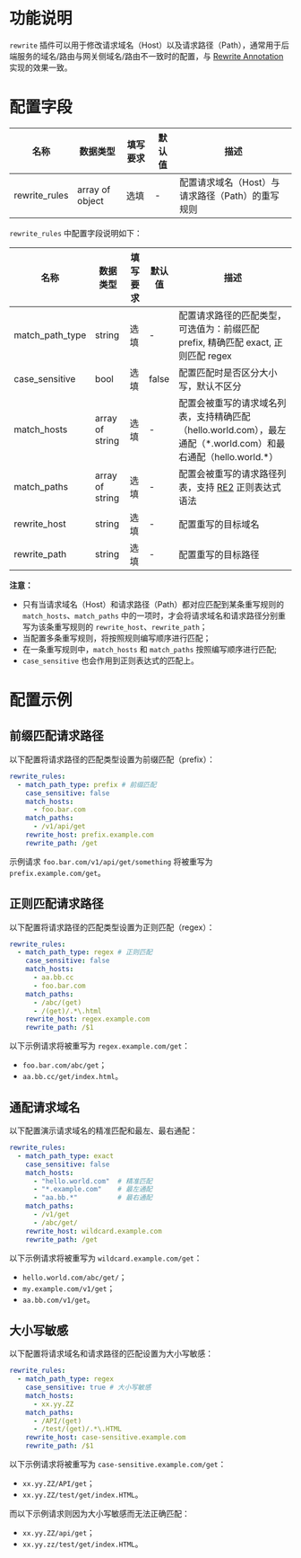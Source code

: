 # 功能说明

`rewrite` 插件可以用于修改请求域名（Host）以及请求路径（Path），通常用于后端服务的域名/路由与网关侧域名/路由不一致时的配置，与 [Rewrite Annotation](https://higress.io/zh-cn/docs/user/annotation-use-case/#rewrite%E9%87%8D%E5%86%99path%E5%92%8Chost) 实现的效果一致。


# 配置字段

| 名称            | 数据类型            | 填写要求 | 默认值 | 描述                           |
|---------------|-----------------|------|-----|------------------------------|
| rewrite_rules | array of object | 选填   | -   | 配置请求域名（Host）与请求路径（Path）的重写规则 |

`rewrite_rules` 中配置字段说明如下：

| 名称              | 数据类型            | 填写要求 | 默认值   | 描述                                                                            |
|-----------------|-----------------|------|-------|-------------------------------------------------------------------------------|
| match_path_type | string          | 选填   | -     | 配置请求路径的匹配类型，可选值为：前缀匹配 prefix, 精确匹配 exact, 正则匹配 regex                          |
| case_sensitive  | bool            | 选填   | false | 配置匹配时是否区分大小写，默认不区分                                                            |
| match_hosts     | array of string | 选填   | -     | 配置会被重写的请求域名列表，支持精确匹配（hello.world.com），最左通配（\*.world.com）和最右通配（hello.world.\*） |
| match_paths     | array of string | 选填   | -     | 配置会被重写的请求路径列表，支持 [RE2](https://pkg.go.dev/regexp/syntax) 正则表达式语法              |
| rewrite_host    | string          | 选填   | -     | 配置重写的目标域名                                                                     |
| rewrite_path    | string          | 选填   | -     | 配置重写的目标路径                                                                     |

**注意：**
- 只有当请求域名（Host）和请求路径（Path）都对应匹配到某条重写规则的 `match_hosts`、`match_paths` 中的一项时，才会将请求域名和请求路径分别重写为该条重写规则的 `rewrite_host`、`rewrite_path`；
- 当配置多条重写规则，将按照规则编写顺序进行匹配；
- 在一条重写规则中，`match_hosts` 和 `match_paths` 按照编写顺序进行匹配;
- `case_sensitive` 也会作用到正则表达式的匹配上。


# 配置示例

## 前缀匹配请求路径

以下配置将请求路径的匹配类型设置为前缀匹配（prefix）：

```yaml
rewrite_rules:
  - match_path_type: prefix # 前缀匹配
    case_sensitive: false
    match_hosts:
      - foo.bar.com
    match_paths:
      - /v1/api/get
    rewrite_host: prefix.example.com
    rewrite_path: /get
```

示例请求 `foo.bar.com/v1/api/get/something` 将被重写为 `prefix.example.com/get`。

## 正则匹配请求路径

以下配置将请求路径的匹配类型设置为正则匹配（regex）：

```yaml
rewrite_rules:
  - match_path_type: regex # 正则匹配
    case_sensitive: false
    match_hosts:
      - aa.bb.cc
      - foo.bar.com
    match_paths:
      - /abc/(get)
      - /(get)/.*\.html
    rewrite_host: regex.example.com
    rewrite_path: /$1
```

以下示例请求将被重写为 `regex.example.com/get`：
- `foo.bar.com/abc/get`；
- `aa.bb.cc/get/index.html`。


## 通配请求域名

以下配置演示请求域名的精准匹配和最左、最右通配：

```yaml
rewrite_rules:
  - match_path_type: exact
    case_sensitive: false
    match_hosts:
      - "hello.world.com"  # 精准匹配
      - "*.example.com"    # 最左通配
      - "aa.bb.*"          # 最右通配
    match_paths:
      - /v1/get
      - /abc/get/
    rewrite_host: wildcard.example.com
    rewrite_path: /get
```

以下示例请求将被重写为 `wildcard.example.com/get`：
- `hello.world.com/abc/get/`；
- `my.example.com/v1/get`；
- `aa.bb.com/v1/get`。

## 大小写敏感

以下配置将请求域名和请求路径的匹配设置为大小写敏感：

```yaml
rewrite_rules:
  - match_path_type: regex
    case_sensitive: true # 大小写敏感
    match_hosts:
      - xx.yy.ZZ
    match_paths:
      - /API/(get)
      - /test/(get)/.*\.HTML
    rewrite_host: case-sensitive.example.com
    rewrite_path: /$1
```

以下示例请求将被重写为 `case-sensitive.example.com/get`：
- `xx.yy.ZZ/API/get`；
- `xx.yy.ZZ/test/get/index.HTML`。

而以下示例请求则因为大小写敏感而无法正确匹配：
- `xx.yy.ZZ/api/get`；
- `xx.yy.zz/test/get/index.HTML`。